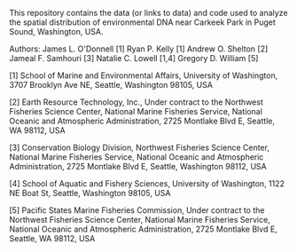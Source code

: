 This repository contains the data (or links to data) and code used to analyze the spatial distribution of environmental DNA near Carkeek Park in Puget Sound, Washington, USA.

Authors:
James L. O'Donnell [1]
Ryan P. Kelly [1]
Andrew O. Shelton [2]
Jameal F. Samhouri [3]
Natalie C. Lowell [1,4]
Gregory D. William [5]

[1] School of Marine and Environmental Affairs, University of Washington, 3707 Brooklyn Ave NE, Seattle, Washington 98105, USA

[2] Earth Resource Technology, Inc., Under contract to the Northwest Fisheries Science Center, National Marine Fisheries Service, National Oceanic and Atmospheric Administration, 2725 Montlake Blvd E, Seattle, WA 98112, USA

[3] Conservation Biology Division, Northwest Fisheries Science Center, National Marine Fisheries Service, National Oceanic and Atmospheric Administration, 2725 Montlake Blvd E, Seattle, Washington 98112, USA

[4] School of Aquatic and Fishery Sciences, University of Washington, 1122 NE Boat St, Seattle, Washington 98105, USA

[5] Pacific States Marine Fisheries Commission, Under contract to the Northwest Fisheries Science Center, National Marine Fisheries Service, National Oceanic and Atmospheric Administration, 2725 Montlake Blvd E, Seattle, WA 98112, USA
